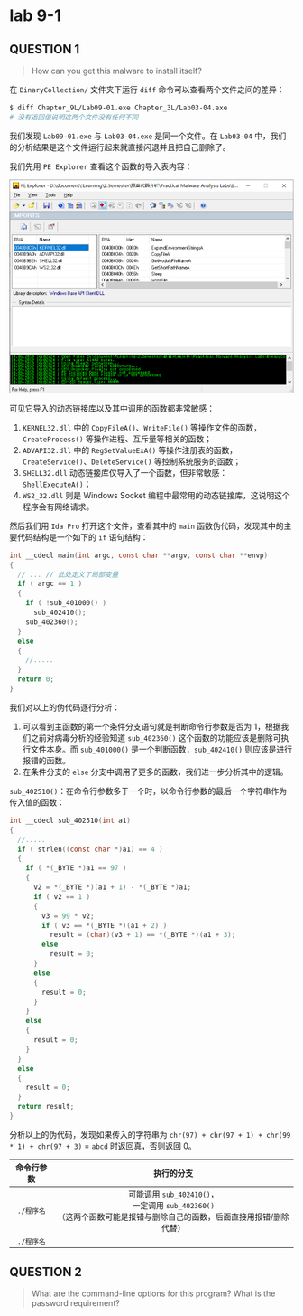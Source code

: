 # lab 9-1

## QUESTION 1

> How can you get this malware to install itself?

在 `BinaryCollection/` 文件夹下运行 `diff` 命令可以查看两个文件之间的差异：

```bash
$ diff Chapter_9L/Lab09-01.exe Chapter_3L/Lab03-04.exe
# 没有返回值说明这两个文件没有任何不同
```

我们发现 `Lab09-01.exe` 与 `Lab03-04.exe` 是同一个文件。在 `Lab03-04` 中，我们的分析结果是这个文件运行起来就直接闪退并且把自己删除了。

我们先用 `PE Explorer` 查看这个函数的导入表内容：

![01.exe.PEexplorer.Import.png](./01.exe.PEexplorer.Import.png)

可见它导入的动态链接库以及其中调用的函数都非常敏感：

1. `KERNEL32.dll` 中的 `CopyFileA()`、`WriteFile()` 等操作文件的函数， `CreateProcess()` 等操作进程、互斥量等相关的函数；
2. `ADVAPI32.dll` 中的 `RegSetValueExA()` 等操作注册表的函数，`CreateService()`、`DeleteService()` 等控制系统服务的函数；
3. `SHELL32.dll` 动态链接库仅导入了一个函数，但非常敏感：`ShellExecuteA()`；
4. `WS2_32.dll` 则是 Windows Socket 编程中最常用的动态链接库，这说明这个程序会有网络请求。

然后我们用 `Ida Pro` 打开这个文件，查看其中的 `main` 函数伪代码，发现其中的主要代码结构是一个如下的 `if` 语句结构：

```c
int __cdecl main(int argc, const char **argv, const char **envp)
{
  // ... // 此处定义了局部变量
  if ( argc == 1 )
  {
    if ( !sub_401000() )
      sub_402410();
    sub_402360();
  }
  else
  {
    //.....
  }
  return 0;
}
```

我们对以上的伪代码逐行分析：

1. 可以看到主函数的第一个条件分支语句就是判断命令行参数是否为 1，根据我们之前对病毒分析的经验知道 `sub_402360()` 这个函数的功能应该是删除可执行文件本身。而 `sub_401000()` 是一个判断函数，`sub_402410()` 则应该是进行报错的函数。
2. 在条件分支的 `else` 分支中调用了更多的函数，我们进一步分析其中的逻辑。

`sub_402510()`：在命令行参数多于一个时，以命令行参数的最后一个字符串作为传入值的函数：

```c
int __cdecl sub_402510(int a1)
{
  //.....
  if ( strlen((const char *)a1) == 4 )
  {
    if ( *(_BYTE *)a1 == 97 )
    {
      v2 = *(_BYTE *)(a1 + 1) - *(_BYTE *)a1;
      if ( v2 == 1 )
      {
        v3 = 99 * v2;
        if ( v3 == *(_BYTE *)(a1 + 2) )
          result = (char)(v3 + 1) == *(_BYTE *)(a1 + 3);
        else
          result = 0;
      }
      else
      {
        result = 0;
      }
    }
    else
    {
      result = 0;
    }
  }
  else
  {
    result = 0;
  }
  return result;
}
```

分析以上的伪代码，发现如果传入的字符串为 `chr(97) + chr(97 + 1) + chr(99 * 1) + chr(97 + 3)` = `abcd` 时返回真，否则返回 0。

| 命令行参数 |                          执行的分支                          |
| :--------: | :----------------------------------------------------------: |
| `./程序名` | 可能调用 `sub_402410()`，<br />一定调用 `sub_402360()`<br />（这两个函数可能是报错与删除自己的函数，后面直接用报错/删除代替） |
| `./程序名` |                                                              |



## QUESTION 2

> What are the command-line options for this program? What is the password requirement?